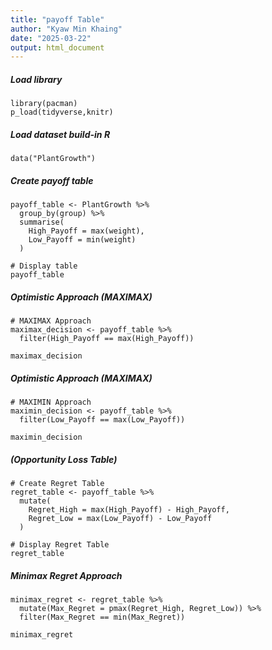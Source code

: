 ```yaml
---
title: "payoff Table"
author: "Kyaw Min Khaing"
date: "2025-03-22"
output: html_document
---
```

##### Load library
```{r}
library(pacman)
p_load(tidyverse,knitr)
```

##### Load dataset build-in R 

```{r}
data("PlantGrowth")
```

##### Create payoff table

```{r pressure, echo=FALSE}
payoff_table <- PlantGrowth %>%
  group_by(group) %>%
  summarise(
    High_Payoff = max(weight),
    Low_Payoff = min(weight)
  )

# Display table
payoff_table
```
##### Optimistic Approach (MAXIMAX)
```{r}
# MAXIMAX Approach
maximax_decision <- payoff_table %>%
  filter(High_Payoff == max(High_Payoff))

maximax_decision

```
##### Optimistic Approach (MAXIMAX)
```{r}
# MAXIMIN Approach
maximin_decision <- payoff_table %>%
  filter(Low_Payoff == max(Low_Payoff))

maximin_decision

```
##### (Opportunity Loss Table)
```{r}
# Create Regret Table
regret_table <- payoff_table %>%
  mutate(
    Regret_High = max(High_Payoff) - High_Payoff,
    Regret_Low = max(Low_Payoff) - Low_Payoff
  )

# Display Regret Table
regret_table

```
##### Minimax Regret Approach 
```{r}
minimax_regret <- regret_table %>%
  mutate(Max_Regret = pmax(Regret_High, Regret_Low)) %>%
  filter(Max_Regret == min(Max_Regret))

minimax_regret
